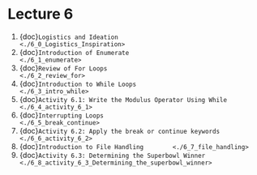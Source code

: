 # Lecture 6

1. {doc}`Logistics and Ideation                                    <./6_0_Logistics_Inspiration>`
2. {doc}`Introduction of Enumerate                                 <./6_1_enumerate>`
3. {doc}`Review of For Loops                                       <./6_2_review_for>`
4. {doc}`Introduction to While Loops                               <./6_3_intro_while>`
5. {doc}`Activity 6.1: Write the Modulus Operator Using While      <./6_4_activity_6_1>`
6. {doc}`Interrupting Loops                                        <./6_5_break_continue>`
7. {doc}`Activity 6.2: Apply the break or continue keywords        <./6_6_activity_6_2>`
8. {doc}`Introduction to File Handling        <./6_7_file_handling>`
9. {doc}`Activity 6.3: Determining the Superbowl Winner        <./6_8_activity_6_3_Determining_the_superbowl_winner>`